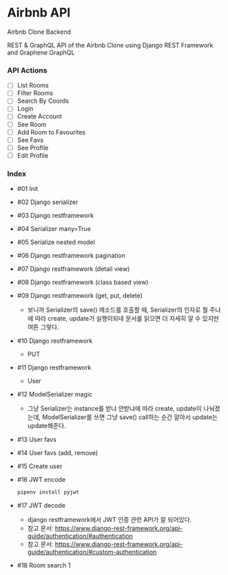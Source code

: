 # Airbnb API

Airbnb Clone Backend

REST & GraphQL API of the Airbnb Clone using Django REST Framework and Graphene GraphQL

### API Actions

- [ ] List Rooms
- [ ] Filter Rooms
- [ ] Search By Coords
- [ ] Login
- [ ] Create Account
- [ ] See Room
- [ ] Add Room to Favourites
- [ ] See Favs
- [ ] See Profile
- [ ] Edit Profile

### Index

- #01 Init

- #02 Django serializer

- #03 Django restframework

- #04 Serializer many=True

- #05 Serialize nested model

- #06 Django restframework pagination

- #07 Django restframework (detail view)

- #08 Django restframework (class based view)

- #09 Django restframework (get, put, delete)

  - 보니까 Serializer의 save() 메소드를 호출할 때, Serializer의 인자로 뭘 주냐에 따라 create, update가 실행이되네 문서를 읽으면 더 자세히 알 수 있지만 여튼 그렇다.

- #10 Django restframework

  - PUT

- #11 Django restframework

  - User

- #12 ModelSerializer magic

  - 그냥 Serializer는 instance를 받냐 안받냐에 따라 create, update이 나눠졌는데, ModelSerializer를 쓰면 그냥 save() call하는 순간 알아서 update는 update해준다.

- #13 User favs

- #14 User favs (add, remove)

- #15 Create user

- #16 JWT encode

  ```bash
  pipenv install pyjwt
  ```

- #17 JWT decode

  - django restframework에서 JWT 인증 관련 API가 잘 되어있다.
  - 참고 문서: https://www.django-rest-framework.org/api-guide/authentication/#authentication
  - 참고 문서: https://www.django-rest-framework.org/api-guide/authentication/#custom-authentication

- #18 Room search 1
